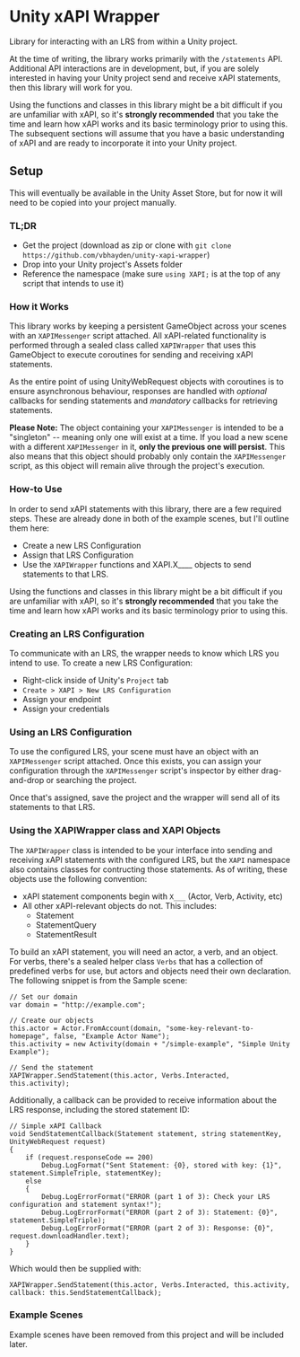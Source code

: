 # Unity xAPI Wrapper
Library for interacting with an LRS from within a Unity project.

At the time of writing, the library works primarily with the `/statements` API.  Additional API interactions are in development, but,
if you are solely interested in having your Unity project send and receive xAPI statements, then this library will work for you.

Using the functions and classes in this library might be a bit difficult if you are unfamiliar with xAPI, so it's
**strongly recommended** that you take the time and learn how xAPI works and its basic terminology prior to using this.  The
subsequent sections will assume that you have a basic understanding of xAPI and are ready to incorporate it into your Unity project.

## Setup
This will eventually be available in the Unity Asset Store, but for now it will need to be copied into your project manually.

### TL;DR
- Get the project (download as zip or clone with `git clone https://github.com/vbhayden/unity-xapi-wrapper`)
- Drop into your Unity project's Assets folder
- Reference the namespace (make sure `using XAPI;` is at the top of any script that intends to use it)

### How it Works
This library works by keeping a persistent GameObject across your scenes with an `XAPIMessenger` script attached.  All xAPI-related
functionality is performed through a sealed class called `XAPIWrapper` that uses this GameObject to execute coroutines for sending
and receiving xAPI statements.  

As the entire point of using UnityWebRequest objects with coroutines is to ensure asynchronous behaviour, responses are handled with 
*optional* callbacks for sending statements and *mandatory* callbacks for retrieving statements.

**Please Note:**  The object containing your `XAPIMessenger` is intended to be a "singleton" -- meaning only one will exist at a time.  If you
load a new scene with a different `XAPIMessenger` in it, **only the previous one will persist**.  This also means that this object
should probably only contain the `XAPIMessenger` script, as this object will remain alive through the project's execution.

### How-to Use
In order to send xAPI statements with this library, there are a few required steps.  These are already done in both of the example
scenes, but I'll outline them here:
- Create a new LRS Configuration
- Assign that LRS Configuration
- Use the `XAPIWrapper` functions and XAPI.X____ objects to send statements to that LRS.

Using the functions and classes in this library might be a bit difficult if you are unfamiliar with xAPI, so it's
**strongly recommended** that you take the time and learn how xAPI works and its basic terminology prior to using this.

### Creating an LRS Configuration
To communicate with an LRS, the wrapper needs to know which LRS you intend to use.  To create a new
LRS Configuration:
- Right-click inside of Unity's `Project` tab
- `Create > XAPI > New LRS Configuration`
- Assign your endpoint
- Assign your credentials

### Using an LRS Configuration
To use the configured LRS, your scene must have an object with an `XAPIMessenger` script attached.  Once this exists, you can assign
your configuration through the `XAPIMessenger` script's inspector by either drag-and-drop or searching the project.

Once that's assigned, save the project and the wrapper will send all of its statements to that LRS.

### Using the XAPIWrapper class and XAPI Objects
The `XAPIWrapper` class is intended to be your interface into sending and receiving xAPI statements with the configured LRS,
but the `XAPI` namespace also contains classes for contructing those statements.  As of writing, these objects use the following
convention:
- xAPI statement components begin with `X___` (Actor, Verb, Activity, etc)
- All other xAPI-relevant objects do not.  This includes:
  - Statement
  - StatementQuery
  - StatementResult

To build an xAPI statement, you will need an actor, a verb, and an object.  For verbs, there's a sealed helper class `Verbs` 
that has a collection of predefined verbs for use, but actors and objects need their own declaration.  The following snippet
is from the Sample scene:
```
// Set our domain
var domain = "http://example.com";

// Create our objects
this.actor = Actor.FromAccount(domain, "some-key-relevant-to-homepage", false, "Example Actor Name");
this.activity = new Activity(domain + "/simple-example", "Simple Unity Example");

// Send the statement
XAPIWrapper.SendStatement(this.actor, Verbs.Interacted, this.activity);
```
Additionally, a callback can be provided to receive information about the LRS response, including the stored statement ID:
```
// Simple xAPI Callback
void SendStatementCallback(Statement statement, string statementKey, UnityWebRequest request)
{
    if (request.responseCode == 200)
        Debug.LogFormat("Sent Statement: {0}, stored with key: {1}", statement.SimpleTriple, statementKey);
    else
    {
        Debug.LogErrorFormat("ERROR (part 1 of 3): Check your LRS configuration and statement syntax!");
        Debug.LogErrorFormat("ERROR (part 2 of 3): Statement: {0}", statement.SimpleTriple);
        Debug.LogErrorFormat("ERROR (part 2 of 3): Response: {0}", request.downloadHandler.text);
    }
}
```
Which would then be supplied with:
```
XAPIWrapper.SendStatement(this.actor, Verbs.Interacted, this.activity, callback: this.SendStatementCallback);
```

### Example Scenes
Example scenes have been removed from this project and will be included later.
